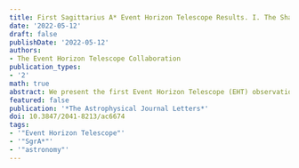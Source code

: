 ```yaml
---
title: First Sagittarius A* Event Horizon Telescope Results. I. The Shadow of the Supermassive Black Hole in the Center of the Milky Way
date: '2022-05-12'
draft: false
publishDate: '2022-05-12'
authors:
- The Event Horizon Telescope Collaboration
publication_types:
- '2'
math: true
abstract: We present the first Event Horizon Telescope (EHT) observations of Sagittarius A$^\ast$ (Sgr A$^\ast$), the Galactic center source associated with a supermassive black hole. These observations were conducted in 2017 using a global interferometric array of eight telescopes operating at a wavelength of $\lambda = 1.3 \mathrm{mm}$. The EHT data resolve a compact emission region with intrahour variability. A variety of imaging and modeling analyses all support an image that is dominated by a bright, thick ring with a diameter of $51.8 \pm 2.3 \mu\mathrm{as}$ (68\% credible interval). The ring has modest azimuthal brightness asymmetry and a comparatively dim interior. Using a large suite of numerical simulations, we demonstrate that the EHT images of Sgr A$^\ast$ are consistent with the expected appearance of a Kerr black hole with mass $\sim 4 \times 106 M_\odot$, which is inferred to exist at this location based on previous infrared observations of individual stellar orbits, as well as maser proper-motion studies. Our model comparisons disfavor scenarios where the black hole is viewed at high inclination ($i > 50^\circ$), as well as nonspinning black holes and those with retrograde accretion disks. Our results provide direct evidence for the presence of a supermassive black hole at the center of the Milky Way, and for the first time we connect the predictions from dynamical measurements of stellar orbits on scales of 103–105 gravitational radii to event-horizon-scale images and variability. Furthermore, a comparison with the EHT results for the supermassive black hole M87$^\ast$ shows consistency with the predictions of general relativity spanning over three orders of magnitude in central mass.
featured: false
publication: '*The Astrophysical Journal Letters*'
doi: 10.3847/2041-8213/ac6674
tags:
- '"Event Horizon Telescope"'
- '"SgrA*"'
- '"astronomy"'
---
```

